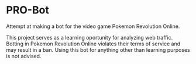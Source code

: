 # PRO-Bot
Attempt at making a bot for the video game Pokemon Revolution Online. 

This project serves as a learning oportunity for analyzing web traffic.  Botting in Pokemon Revolution Online violates their terms of service and may result in a ban.  Using this bot for anything other than learning purposes is not advised.
